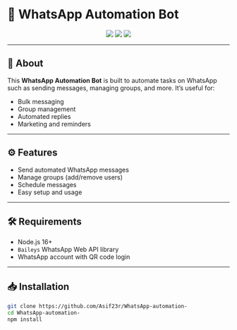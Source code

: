 # 🤖 WhatsApp Automation Bot

<p align="center">
  <img src="https://img.shields.io/github/languages/top/Asif23r/WhatsApp-automation-" />
  <img src="https://img.shields.io/github/repo-size/Asif23r/WhatsApp-automation-" />
  <img src="https://img.shields.io/github/last-commit/Asif23r/WhatsApp-automation-" />
</p>

---

## 🚀 About

This **WhatsApp Automation Bot** is built to automate tasks on WhatsApp such as sending messages, managing groups, and more. It’s useful for:
- Bulk messaging
- Group management
- Automated replies
- Marketing and reminders

---

## ⚙️ Features

- Send automated WhatsApp messages
- Manage groups (add/remove users)
- Schedule messages
- Easy setup and usage

---

## 🛠️ Requirements

- Node.js 16+
- `Baileys` WhatsApp Web API library
- WhatsApp account with QR code login

---

## 📥 Installation

```bash
git clone https://github.com/Asif23r/WhatsApp-automation-
cd WhatsApp-automation-
npm install
